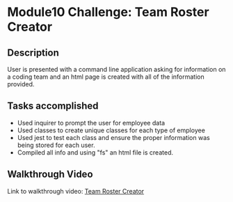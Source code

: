# Module10 Challenge: Team Roster Creator

## Description

User is presented with a command line application asking for information on a coding team and an html page is created with all of the information provided.

## Tasks accomplished

<ul>
    <li>Used inquirer to prompt the user for employee data</li>
    <li>Used classes to create unique classes for each type of employee</li>
    <li>Used jest to test each class and ensure the proper information was being stored for each user.</li>
    <li>Compiled all info and using "fs" an html file is created.
</ul>

## Walkthrough Video

Link to walkthrough video: [Team Roster Creator](./submission/teamgenerator.webm)
